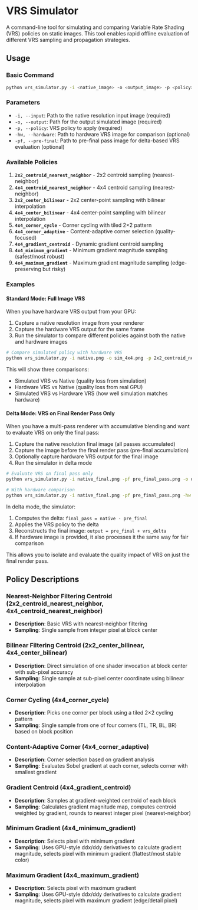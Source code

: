 # VRS Simulator

A command-line tool for simulating and comparing Variable Rate Shading (VRS) policies on static images. This tool enables rapid offline evaluation of different VRS sampling and propagation strategies.

## Usage

### Basic Command

```bash
python vrs_simulator.py -i <native_image> -o <output_image> -p <policy> [-hw <hardware_vrs_image>] [-pf <pre_final_pass_image>]
```

### Parameters

- `-i, --input`: Path to the native resolution input image (required)
- `-o, --output`: Path for the output simulated image (required)
- `-p, --policy`: VRS policy to apply (required)
- `-hw, --hardware`: Path to hardware VRS image for comparison (optional)
- `-pf, --pre-final`: Path to pre-final pass image for delta-based VRS evaluation (optional)

### Available Policies

1. **`2x2_centroid_nearest_neighbor`** - 2x2 centroid sampling (nearest-neighbor)
2. **`4x4_centroid_nearest_neighbor`** - 4x4 centroid sampling (nearest-neighbor)
3. **`2x2_center_bilinear`** - 2x2 center-point sampling with bilinear interpolation
4. **`4x4_center_bilinear`** - 4x4 center-point sampling with bilinear interpolation
5. **`4x4_corner_cycle`** - Corner cycling with tiled 2×2 pattern
6. **`4x4_corner_adaptive`** - Content-adaptive corner selection (quality-focused)
7. **`4x4_gradient_centroid`** - Dynamic gradient centroid sampling
8. **`4x4_minimum_gradient`** - Minimum gradient magnitude sampling (safest/most robust)
9. **`4x4_maximum_gradient`** - Maximum gradient magnitude sampling (edge-preserving but risky)

### Examples

#### Standard Mode: Full Image VRS

When you have hardware VRS output from your GPU:

1. Capture a native resolution image from your renderer
2. Capture the hardware VRS output for the same frame
3. Run the simulator to compare different policies against both the native and hardware images

```bash
# Compare simulated policy with hardware VRS
python vrs_simulator.py -i native.png -o sim_4x4.png -p 2x2_centroid_nearest_neighbor -hw hardware_vrs.png
```

This will show three comparisons:
- Simulated VRS vs Native (quality loss from simulation)
- Hardware VRS vs Native (quality loss from real GPU)
- Simulated VRS vs Hardware VRS (how well simulation matches hardware)

#### Delta Mode: VRS on Final Render Pass Only

When you have a multi-pass renderer with accumulative blending and want to evaluate VRS on only the final pass:

1. Capture the native resolution final image (all passes accumulated)
2. Capture the image before the final render pass (pre-final accumulation)
3. Optionally capture hardware VRS output for the final image
4. Run the simulator in delta mode

```bash
# Evaluate VRS on final pass only
python vrs_simulator.py -i native_final.png -pf pre_final_pass.png -o output.png -p 4x4_minimum_gradient

# With hardware comparison
python vrs_simulator.py -i native_final.png -pf pre_final_pass.png -hw hardware_vrs_final.png -o output.png -p 4x4_minimum_gradient
```

In delta mode, the simulator:
1. Computes the delta: `final_pass = native - pre_final`
2. Applies the VRS policy to the delta
3. Reconstructs the final image: `output = pre_final + vrs_delta`
4. If hardware image is provided, it also processes it the same way for fair comparison

This allows you to isolate and evaluate the quality impact of VRS on just the final render pass.

## Policy Descriptions

### Nearest-Neighbor Filtering Centroid (2x2_centroid_nearest_neighbor, 4x4_centroid_nearest_neighbor)
- **Description**: Basic VRS with nearest-neighbor filtering
- **Sampling**: Single sample from integer pixel at block center

### Bilinear Filtering Centroid (2x2_center_bilinear, 4x4_center_bilinear)
- **Description**: Direct simulation of one shader invocation at block center with sub-pixel accuracy
- **Sampling**: Single sample at sub-pixel center coordinate using bilinear interpolation

### Corner Cycling (4x4_corner_cycle)
- **Description**: Picks one corner per block using a tiled 2×2 cycling pattern
- **Sampling**: Single sample from one of four corners (TL, TR, BL, BR) based on block position

### Content-Adaptive Corner (4x4_corner_adaptive)
- **Description**: Corner selection based on gradient analysis
- **Sampling**: Evaluates Sobel gradient at each corner, selects corner with smallest gradient

### Gradient Centroid (4x4_gradient_centroid)
- **Description**: Samples at gradient-weighted centroid of each block
- **Sampling**: Calculates gradient magnitude map, computes centroid weighted by gradient, rounds to nearest integer pixel (nearest-neighbor)

### Minimum Gradient (4x4_minimum_gradient)
- **Description**: Selects pixel with minimum gradient
- **Sampling**: Uses GPU-style ddx/ddy derivatives to calculate gradient magnitude, selects pixel with minimum gradient (flattest/most stable color)

### Maximum Gradient (4x4_maximum_gradient)
- **Description**: Selects pixel with maximum gradient
- **Sampling**: Uses GPU-style ddx/ddy derivatives to calculate gradient magnitude, selects pixel with maximum gradient (edge/detail pixel)
